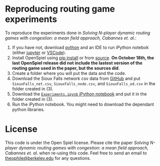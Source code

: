 # Reproducing routing game experiments

To reproduce the experiments done in *Solving N-player dynamic routing games with congestion: a mean field approach, Cabannes et. al.*:
1. If you have not, download [python](https://www.python.org/downloads/) and an IDE to run iPython notebok (either [jupyter](https://jupyter.org) or [VSCode](https://code.visualstudio.com)).
2. Install OpenSpiel using [pip install](https://github.com/deepmind/open_spiel/blob/master/docs/install.md) or from [source](https://github.com/deepmind/open_spiel/blob/master/docs/install.md#installation-from-source). **On October 18th, the last OpenSpiel release did not include the lastest version of the routing game used in the paper, but the sources did**.
3. Create a folder where you will put the data and the code.
4. Download the Sioux Falls network csv data from [GitHub](https://github.com/TheoCabannes/TransportationNetworks/tree/master/SiouxFalls/CSV-data) and put `SiouxFalls_net.csv`, `SiouxFalls_node.csv`, and `SiouxFalls_od.csv` in the folder created in (3).
5. Download the [`Experiments.ipynb` iPython notebook](https://github.com/deepmind/open_spiel/tree/master/open_spiel/data/paper_data/routing_game_experiments/Experiments.ipynb) and put it in the folder created in (3).
6. Run the iPython notebook. You might need to download the dependant python libraries.

# License

This code is under the Open Spiel license.
Please cite the paper *Solving N-player dynamic routing games with congestion: a mean field approach, Cabannes et. al.* when re-using this code. Feel free to send an email to theophile@berkeley.edu for any questions.
